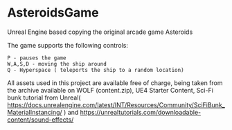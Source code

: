 # AsteroidsGame
Unreal Engine based copying the original arcade game Asteroids

The game supports the following controls:

	P - pauses the game
	W,A,S,D - moving the ship around
	Q - Hyperspace ( teleports the ship to a random location)


All assets used in this project are available free of charge, being taken from the archive available on WOLF (content.zip), UE4 Starter Content, Sci-Fi bunk tutorial from Unreal(
https://docs.unrealengine.com/latest/INT/Resources/Community/SciFiBunk_MaterialInstancing/ ) and https://unrealtutorials.com/downloadable-content/sound-effects/